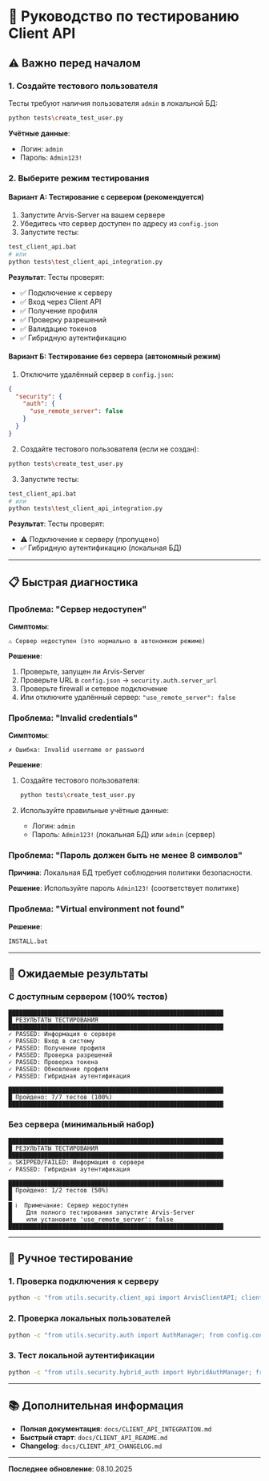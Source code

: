 # 🧪 Руководство по тестированию Client API

## ⚠️ Важно перед началом

### 1. Создайте тестового пользователя

Тесты требуют наличия пользователя `admin` в локальной БД:

```bash
python tests\create_test_user.py
```

**Учётные данные**:
- Логин: `admin`
- Пароль: `Admin123!`

### 2. Выберите режим тестирования

#### Вариант А: Тестирование с сервером (рекомендуется)

1. Запустите Arvis-Server на вашем сервере
2. Убедитесь что сервер доступен по адресу из `config.json`
3. Запустите тесты:

```bash
test_client_api.bat
# или
python tests\test_client_api_integration.py
```

**Результат**: Тесты проверят:
- ✅ Подключение к серверу
- ✅ Вход через Client API
- ✅ Получение профиля
- ✅ Проверку разрешений
- ✅ Валидацию токенов
- ✅ Гибридную аутентификацию

#### Вариант Б: Тестирование без сервера (автономный режим)

1. Отключите удалённый сервер в `config.json`:

```json
{
  "security": {
    "auth": {
      "use_remote_server": false
    }
  }
}
```

2. Создайте тестового пользователя (если не создан):

```bash
python tests\create_test_user.py
```

3. Запустите тесты:

```bash
test_client_api.bat
# или
python tests\test_client_api_integration.py
```

**Результат**: Тесты проверят:
- ⚠️ Подключение к серверу (пропущено)
- ✅ Гибридную аутентификацию (локальная БД)

---

## 📋 Быстрая диагностика

### Проблема: "Сервер недоступен"

**Симптомы**:
```
⚠ Сервер недоступен (это нормально в автономном режиме)
```

**Решение**:
1. Проверьте, запущен ли Arvis-Server
2. Проверьте URL в `config.json` → `security.auth.server_url`
3. Проверьте firewall и сетевое подключение
4. Или отключите удалённый сервер: `"use_remote_server": false`

### Проблема: "Invalid credentials"

**Симптомы**:
```
✗ Ошибка: Invalid username or password
```

**Решение**:
1. Создайте тестового пользователя:
   ```bash
   python tests\create_test_user.py
   ```

2. Используйте правильные учётные данные:
   - Логин: `admin`
   - Пароль: `Admin123!` (локальная БД) или `admin` (сервер)

### Проблема: "Пароль должен быть не менее 8 символов"

**Причина**: Локальная БД требует соблюдения политики безопасности.

**Решение**: Используйте пароль `Admin123!` (соответствует политике)

### Проблема: "Virtual environment not found"

**Решение**:
```bash
INSTALL.bat
```

---

## 🎯 Ожидаемые результаты

### С доступным сервером (100% тестов)

```
████████████████████████████████████████████████████████████
█ РЕЗУЛЬТАТЫ ТЕСТИРОВАНИЯ
████████████████████████████████████████████████████████████
✓ PASSED: Информация о сервере
✓ PASSED: Вход в систему
✓ PASSED: Получение профиля
✓ PASSED: Проверка разрешений
✓ PASSED: Проверка токена
✓ PASSED: Обновление профиля
✓ PASSED: Гибридная аутентификация

████████████████████████████████████████████████████████████
█ Пройдено: 7/7 тестов (100%)
████████████████████████████████████████████████████████████
```

### Без сервера (минимальный набор)

```
████████████████████████████████████████████████████████████
█ РЕЗУЛЬТАТЫ ТЕСТИРОВАНИЯ
████████████████████████████████████████████████████████████
⚠ SKIPPED/FAILED: Информация о сервере
✓ PASSED: Гибридная аутентификация

████████████████████████████████████████████████████████████
█ Пройдено: 1/2 тестов (50%)
█
█ ℹ️  Примечание: Сервер недоступен
█    Для полного тестирования запустите Arvis-Server
█    или установите 'use_remote_server': false
████████████████████████████████████████████████████████████
```

---

## 🔧 Ручное тестирование

### 1. Проверка подключения к серверу

```bash
python -c "from utils.security.client_api import ArvisClientAPI; client = ArvisClientAPI('http://192.168.0.130:8000'); print('OK' if client.get_server_info() else 'FAILED')"
```

### 2. Проверка локальных пользователей

```bash
python -c "from utils.security.auth import AuthManager; from config.config import Config; auth = AuthManager(Config()); users = auth.list_users(); print(f'Users: {len(users)}'); [print(f'- {u.username} ({u.role.name})') for u in users]"
```

### 3. Тест локальной аутентификации

```bash
python -c "from utils.security.hybrid_auth import HybridAuthManager; from config.config import Config; auth = HybridAuthManager(Config(), use_remote=False); success, error, user = auth.authenticate('admin', 'Admin123!'); print(f'Success: {success}, User: {user.username if user else None}')"
```

---

## 📚 Дополнительная информация

- **Полная документация**: `docs/CLIENT_API_INTEGRATION.md`
- **Быстрый старт**: `docs/CLIENT_API_README.md`
- **Changelog**: `docs/CLIENT_API_CHANGELOG.md`

---

**Последнее обновление**: 08.10.2025
